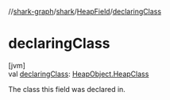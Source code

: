 //[shark-graph](../../../index.md)/[shark](../index.md)/[HeapField](index.md)/[declaringClass](declaring-class.md)

# declaringClass

[jvm]\
val [declaringClass](declaring-class.md): [HeapObject.HeapClass](../-heap-object/-heap-class/index.md)

The class this field was declared in.
